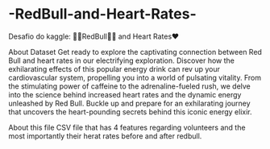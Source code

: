 # -RedBull-and-Heart-Rates-
Desafio do kaggle: 🔴🔵RedBull🐂🥤 and Heart Rates❤️


About Dataset
Get ready to explore the captivating connection between Red Bull and heart rates in our electrifying exploration. Discover how the exhilarating effects of this popular
energy drink can rev up your cardiovascular system, propelling you into a world of pulsating vitality. From the stimulating power of caffeine to the adrenaline-fueled 
rush, we delve into the science behind increased heart rates and the dynamic energy unleashed by Red Bull. Buckle up and prepare for an exhilarating journey that uncovers 
the heart-pounding secrets behind this iconic energy elixir.

About this file
CSV file that has 4 features regarding volunteers and the most importantly their herat rates before and after redbull.
